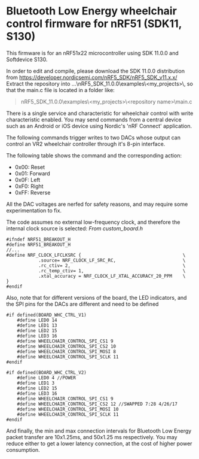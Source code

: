 # Bluetooth Low Energy wheelchair control firmware for nRF51 (SDK11, S130)

This firmware is for an nRF51x22 microcontroller using SDK 11.0.0 and Softdevice S130. 

In order to edit and compile, please download the SDK 11.0.0 distribution from https://developer.nordicsemi.com/nRF5_SDK/nRF5_SDK_v11.x.x/
Extract the repository into ...\nRF5_SDK_11.0.0\examples\\<my_projects>\\, so that the main.c file is located in a folder like:

> nRF5_SDK_11.0.0\examples\\<my_projects>\\\<repository name>\main.c


There is a single service and characteristic for wheelchair control with write characteristic enabled. 
You may send commands from a central device such as an Android or iOS device using Nordic's 'nRF Connect' application.

The following commands trigger writes to two DACs whose output can control an VR2 wheelchair controller through it's 8-pin interface.

The following table shows the command and the corresponding action:
- 0x00: Reset
- 0x01: Forward
- 0x0F: Left
- 0xF0: Right
- 0xFF: Reverse

All the DAC voltages are nerfed for safety reasons, and may require some experimentation to fix. 

The code assumes no external low-frequency clock, and therefore the internal clock source is selected: 
_From custom_board.h_
```
#ifndef NRF51_BREAKOUT_H
#define NRF51_BREAKOUT_H
//...
#define NRF_CLOCK_LFCLKSRC {                                      \
            .source= NRF_CLOCK_LF_SRC_RC,                         \
            .rc_ctiv= 2,                                          \
            .rc_temp_ctiv= 1,                                     \
            .xtal_accuracy = NRF_CLOCK_LF_XTAL_ACCURACY_20_PPM    \
}
#endif
```

Also, note that for different versions of the board, the LED indicators, and the SPI pins for the DACs are different and need to be defined
```
#if defined(BOARD_WHC_CTRL_V1)
	#define LED0 14
	#define LED1 13
	#define LED2 15
	#define LED3 16
	#define WHEELCHAIR_CONTROL_SPI_CS1 9
	#define WHEELCHAIR_CONTROL_SPI_CS2 10
	#define WHEELCHAIR_CONTROL_SPI_MOSI 8
	#define WHEELCHAIR_CONTROL_SPI_SCLK 11
#endif

#if defined(BOARD_WHC_CTRL_V2)
	#define LED0 4 //POWER
	#define LED1 3
	#define LED2 15
	#define LED3 16
	#define WHEELCHAIR_CONTROL_SPI_CS1 9
	#define WHEELCHAIR_CONTROL_SPI_CS2 12 //SWAPPED 7:28 4/26/17 
	#define WHEELCHAIR_CONTROL_SPI_MOSI 10
	#define WHEELCHAIR_CONTROL_SPI_SCLK 11
#endif
```

And finally, the min and max connection intervals for Bluetooth Low Energy packet transfer are 10x1.25ms, and 50x1.25 ms respectively. You may reduce either to get a lower latency connection, at the cost of higher power consumption. 
